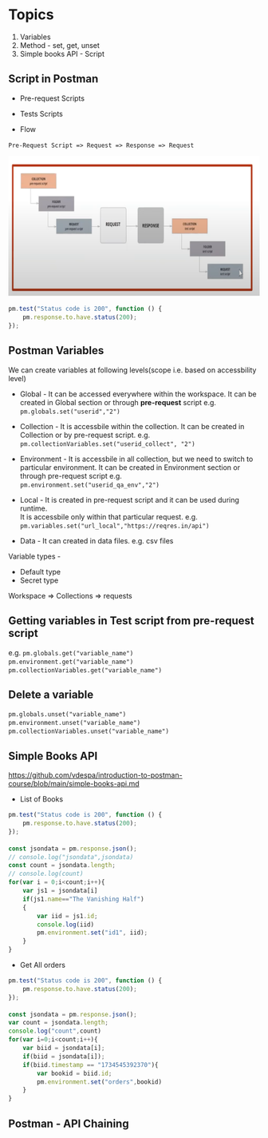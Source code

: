 # Topics

1. Variables
2. Method - set, get, unset
3. Simple books API - Script

## Script in Postman

* Pre-request Scripts
* Tests Scripts

* Flow

`Pre-Request Script => Request => Response => Request`

![alt text](image-16.png)

```javascript
pm.test("Status code is 200", function () {
    pm.response.to.have.status(200);
});
```

## Postman Variables

We can create variables at following levels(scope i.e. based on accessbility level)  

* Global - It can be accessed everywhere within the workspace.
It can be created in Global section or through **pre-request** script
e.g. `pm.globals.set("userid","2")`

* Collection - It is accessbile within the collection.
It can be created in Collection or by pre-request script.
e.g. `pm.collectionVariables.set("userid_collect", "2")`

* Environment - It is accessbile in all collection, but we need to switch to particular environment.
It can be created in Environment section or through pre-request script
e.g. `pm.environment.set("userid_qa_env","2")`

* Local - It is created in pre-request script and it can be used during runtime.  
It is accessbile only within that particular request.
e.g. `pm.variables.set("url_local","https://reqres.in/api")`
* Data - It can created in data files. e.g. csv files

Variable types -

* Default type
* Secret type

Workspace => Collections => requests

## Getting variables in Test script from pre-request script

e.g.
`pm.globals.get("variable_name")`
`pm.environment.get("variable_name")`
`pm.collectionVariables.get("variable_name")`

## Delete a variable

`pm.globals.unset("variable_name")`
`pm.environment.unset("variable_name")`
`pm.collectionVariables.unset("variable_name")`

## Simple Books API

<https://github.com/vdespa/introduction-to-postman-course/blob/main/simple-books-api.md>

* List of Books

```javascript
pm.test("Status code is 200", function () {
    pm.response.to.have.status(200);
});

const jsondata = pm.response.json();
// console.log("jsondata",jsondata)
const count = jsondata.length;
// console.log(count)
for(var i = 0;i<count;i++){
    var js1 = jsondata[i]
    if(js1.name=="The Vanishing Half")
    {
        var iid = js1.id;
        console.log(iid)
        pm.environment.set("id1", iid);
    }
}
```

* Get All orders

```javascript
pm.test("Status code is 200", function () {
    pm.response.to.have.status(200);
});

const jsondata = pm.response.json();
var count = jsondata.length;
console.log("count",count)
for(var i=0;i<count;i++){
    var biid = jsondata[i];
    if(biid = jsondata[i]);
    if(biid.timestamp == "1734545392370"){
        var bookid = biid.id;
        pm.environment.set("orders",bookid)
    }
}
```

## Postman - API Chaining
